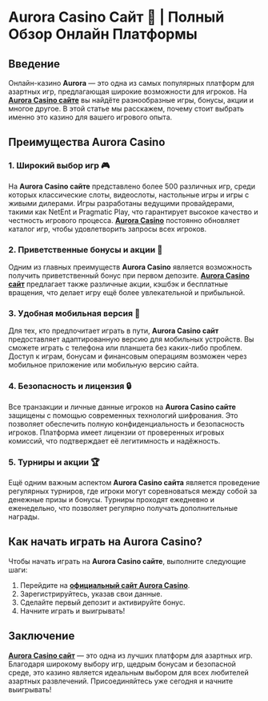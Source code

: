 # Aurora Casino Сайт 🎰 | Полный Обзор Онлайн Платформы

## Введение

Онлайн-казино **Aurora** — это одна из самых популярных платформ для азартных игр, предлагающая широкие возможности для игроков. На **[Aurora Casino сайте](https://10trafic-stat2.com/click/668546556bcc6313411604bd/6766/13032/subaccount)** вы найдёте разнообразные игры, бонусы, акции и многое другое. В этой статье мы расскажем, почему стоит выбрать именно это казино для вашего игрового опыта.

## Преимущества Aurora Casino

### 1. Широкий выбор игр 🎮

На **Aurora Casino сайте** представлено более 500 различных игр, среди которых классические слоты, видеослоты, настольные игры и игры с живыми дилерами. Игры разработаны ведущими провайдерами, такими как NetEnt и Pragmatic Play, что гарантирует высокое качество и честность игрового процесса. **[Aurora Casino](https://10trafic-stat2.com/click/668546556bcc6313411604bd/6766/13032/subaccount)** постоянно обновляет каталог игр, чтобы удовлетворить запросы всех игроков.

### 2. Приветственные бонусы и акции 🎁

Одним из главных преимуществ **Aurora Casino** является возможность получить приветственный бонус при первом депозите. **[Aurora Casino сайт](https://10trafic-stat2.com/click/668546556bcc6313411604bd/6766/13032/subaccount)** предлагает также различные акции, кэшбэк и бесплатные вращения, что делает игру ещё более увлекательной и прибыльной.

### 3. Удобная мобильная версия 📱

Для тех, кто предпочитает играть в пути, **Aurora Casino сайт** предоставляет адаптированную версию для мобильных устройств. Вы сможете играть с телефона или планшета без каких-либо проблем. Доступ к играм, бонусам и финансовым операциям возможен через мобильное приложение или мобильную версию сайта.

### 4. Безопасность и лицензия 🔒

Все транзакции и личные данные игроков на **Aurora Casino сайте** защищены с помощью современных технологий шифрования. Это позволяет обеспечить полную конфиденциальность и безопасность игроков. Платформа имеет лицензии от проверенных игровых комиссий, что подтверждает её легитимность и надёжность.

### 5. Турниры и акции 🏆

Ещё одним важным аспектом **Aurora Casino сайта** является проведение регулярных турниров, где игроки могут соревноваться между собой за денежные призы и бонусы. Турниры проходят ежедневно и еженедельно, что позволяет регулярно получать дополнительные награды.

## Как начать играть на Aurora Casino?

Чтобы начать играть на **Aurora Casino сайте**, выполните следующие шаги:

1. Перейдите на **[официальный сайт Aurora Casino](https://10trafic-stat2.com/click/668546556bcc6313411604bd/6766/13032/subaccount)**.
2. Зарегистрируйтесь, указав свои данные.
3. Сделайте первый депозит и активируйте бонус.
4. Начните играть и выигрывать!

## Заключение

**[Aurora Casino сайт](https://10trafic-stat2.com/click/668546556bcc6313411604bd/6766/13032/subaccount)** — это одна из лучших платформ для азартных игр. Благодаря широкому выбору игр, щедрым бонусам и безопасной среде, это казино является идеальным выбором для всех любителей азартных развлечений. Присоединяйтесь уже сегодня и начните выигрывать!
